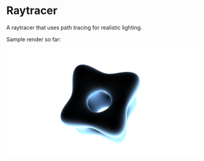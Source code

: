 Raytracer
=========

A raytracer that uses path tracing for realistic lighting.

Sample render so far:

![](sample.png)
